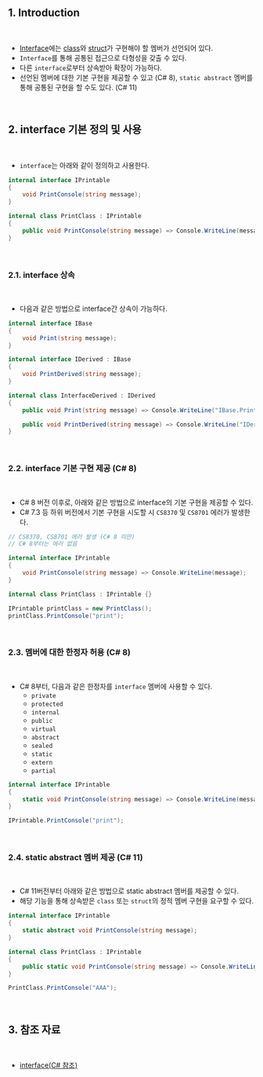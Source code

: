 ## 1. Introduction

<br>

- [Interface](https://learn.microsoft.com/ko-kr/dotnet/csharp/language-reference/keywords/interface)에는 [class](https://peponi-paradise.tistory.com/entry/C-Language-%ED%81%B4%EB%9E%98%EC%8A%A4-class)와 [struct](https://peponi-paradise.tistory.com/entry/C-Language-%EA%B5%AC%EC%A1%B0%EC%B2%B4-struct)가 구현해야 할 멤버가 선언되어 있다.
- `Interface`를 통해 공통된 접근으로 다형성을 갖출 수 있다.
- 다른 `interface`로부터 상속받아 확장이 가능하다.
- 선언된 멤버에 대한 기본 구현을 제공할 수 있고 (C# 8), `static abstract` 멤버를 통해 공통된 구현을 할 수도 있다. (C# 11)

<br>

## 2. interface 기본 정의 및 사용

<br>

- `interface`는 아래와 같이 정의하고 사용한다.

```cs
internal interface IPrintable
{
    void PrintConsole(string message);
}
```
```cs
internal class PrintClass : IPrintable
{
    public void PrintConsole(string message) => Console.WriteLine(message);
}
```

<br>

### 2.1. interface 상속

<br>

- 다음과 같은 방법으로 interface간 상속이 가능하다.

```cs
internal interface IBase
{
    void Print(string message);
}

internal interface IDerived : IBase
{
    void PrintDerived(string message);
}
```
```cs
internal class InterfaceDerived : IDerived
{
    public void Print(string message) => Console.WriteLine("IBase.Print");

    public void PrintDerived(string message) => Console.WriteLine("IDerived.Print");
}
```

<br>

### 2.2. interface 기본 구현 제공 (C# 8)

<br>

- C# 8 버전 이후로, 아래와 같은 방법으로 interface의 기본 구현을 제공할 수 있다.
- C# 7.3 등 하위 버전에서 기본 구현을 시도할 시 `CS8370` 및 `CS8701` 에러가 발생한다.

```cs
// CS8370, CS8701 에러 발생 (C# 8 미만)
// C# 8부터는 에러 없음

internal interface IPrintable
{
    void PrintConsole(string message) => Console.WriteLine(message);
}
```
```cs
internal class PrintClass : IPrintable {}

IPrintable printClass = new PrintClass();
printClass.PrintConsole("print");
```

<br>

### 2.3. 멤버에 대한 한정자 허용 (C# 8)

<br>

- C# 8부터, 다음과 같은 한정자를 `interface` 멤버에 사용할 수 있다.
    - `private`
    - `protected`
    - `internal`
    - `public`
    - `virtual`
    - `abstract`
    - `sealed`
    - `static`
    - `extern`
    - `partial`

```cs
internal interface IPrintable
{
    static void PrintConsole(string message) => Console.WriteLine(message);
}

IPrintable.PrintConsole("print");
```

<br>

### 2.4. static abstract 멤버 제공 (C# 11)

<br>

- C# 11버전부터 아래와 같은 방법으로 static abstract 멤버를 제공할 수 있다.
- 해당 기능을 통해 상속받은 `class` 또는 `struct`의 정적 멤버 구현을 요구할 수 있다.

```cs
internal interface IPrintable
{
    static abstract void PrintConsole(string message);
}
```
```cs
internal class PrintClass : IPrintable
{
    public static void PrintConsole(string message) => Console.WriteLine(message);
}

PrintClass.PrintConsole("AAA");
```

<br>

## 3. 참조 자료

<br>

- [interface(C# 참조)](https://learn.microsoft.com/ko-kr/dotnet/csharp/language-reference/keywords/interface)